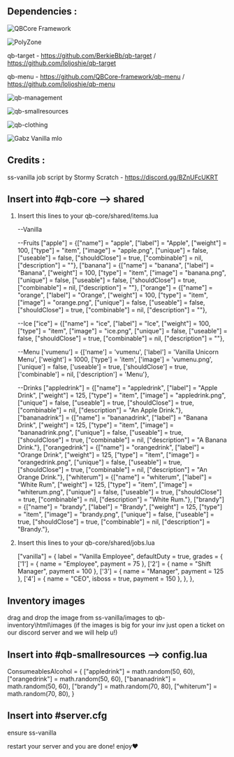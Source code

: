 ## Dependencies :

![QBCore Framework](https://github.com/QBCore-framework/qb-core)

![PolyZone](https://github.com/mkafrin/PolyZone)

qb-target - https://github.com/BerkieBb/qb-target / https://github.com/loljoshie/qb-target

qb-menu - https://github.com/QBCore-framework/qb-menu / https://github.com/loljoshie/qb-menu

![qb-management](https://github.com/QBCore-framework/qb-management)

![qb-smallresources](https://github.com/QBCore-framework/qb-smallresources)

![qb-clothing](https://github.com/QBCore-framework/qb-clothing)

![Gabz Vanilla mlo](https://fivem.gabzv.com/package/4724693)


## Credits : 

ss-vanilla job script by Stormy Scratch - https://discord.gg/BZnUFcUKRT

## Insert into #qb-core --> shared
1. Insert this lines to your qb-core/shared/items.lua

	--Vanilla 

	--Fruits
	["apple"] 	 				 	 = {["name"] = "apple",       	  				["label"] = "Apple",	 		["weight"] = 100, 		["type"] = "item", 		["image"] = "apple.png", 				["unique"] = false, 	["useable"] = false, 	["shouldClose"] = true,   ["combinable"] = nil,   ["description"] = ""},
	["banana"] 	 				 	 = {["name"] = "banana",       	  				["label"] = "Banana",	 		["weight"] = 100, 		["type"] = "item", 		["image"] = "banana.png", 				["unique"] = false, 	["useable"] = false, 	["shouldClose"] = true,   ["combinable"] = nil,   ["description"] = ""},
	["orange"] 	 				 	 = {["name"] = "orange",       	  				["label"] = "Orange",	 		["weight"] = 100, 		["type"] = "item", 		["image"] = "orange.png", 				["unique"] = false, 	["useable"] = false, 	["shouldClose"] = true,   ["combinable"] = nil,   ["description"] = ""},

	--Ice
	["ice"] 	 				     = {["name"] = "ice",       	  				["label"] = "Ice", 				["weight"] = 100, 		["type"] = "item", 		["image"] = "ice.png", 					["unique"] = false, 	["useable"] = false, 	["shouldClose"] = true,   ["combinable"] = nil,   ["description"] = ""},

	--Menu
	['vumenu'] 	         	 		 = {['name'] = 'vumenu', 						['label'] = 'Vanilla Unicorn Menu', 		['weight'] = 1000, 		['type'] = 'item', 		['image'] = 'vumenu.png', 				['unique'] = false, 		['useable'] = true, 	['shouldClose'] = true,	   ['combinable'] = nil,   ['description'] = 'Menu'},

	--Drinks
	["appledrink"] 			         = {["name"] = "appledrink", 					["label"] = "Apple Drink", 				["weight"] = 125, 		["type"] = "item", 		["image"] = "appledrink.png", 				["unique"] = false, 	["useable"] = true, 	["shouldClose"] = true,    ["combinable"] = nil,   ["description"] = "An Apple Drink."},
	["bananadrink"] 			     = {["name"] = "bananadrink", 					["label"] = "Banana Drink", 			["weight"] = 125, 		["type"] = "item", 		["image"] = "bananadrink.png", 				["unique"] = false, 	["useable"] = true, 	["shouldClose"] = true,    ["combinable"] = nil,   ["description"] = "A Banana Drink."},
	["orangedrink"] 			     = {["name"] = "orangedrink", 					["label"] = "Orange Drink", 			["weight"] = 125, 		["type"] = "item", 		["image"] = "orangedrink.png", 				["unique"] = false, 	["useable"] = true, 	["shouldClose"] = true,    ["combinable"] = nil,   ["description"] = "An Orange Drink."},
	["whiterum"] 			         = {["name"] = "whiterum", 						["label"] = "White Rum", 				["weight"] = 125, 		["type"] = "item", 		["image"] = "whiterum.png", 				["unique"] = false, 	["useable"] = true, 	["shouldClose"] = true,    ["combinable"] = nil,   ["description"] = "White Rum."},
	["brandy"] 					     = {["name"] = "brandy", 						["label"] = "Brandy", 					["weight"] = 125, 		["type"] = "item", 		["image"] = "brandy.png", 					["unique"] = false, 	["useable"] = true, 	["shouldClose"] = true,    ["combinable"] = nil,   ["description"] = "Brandy."},


2.  Insert this lines to your qb-core/shared/jobs.lua

	["vanilla"] = {
		label = "Vanilla Employee",
		defaultDuty = true,
		grades = {
			['1'] = {
                name = "Employee",
                payment = 75
            },
			['2'] = {
                name = "Shift Manager",
                payment = 100
            },
			['3'] = {
                name = "Manager",
                payment = 125
            },
			['4'] = {
                name = "CEO",
				isboss = true,
                payment = 150
            },
        },
	},

## Inventory images

drag and drop the image from ss-vanilla/images to qb-inventory\html\images (if the images is big for your inv just open a ticket on our discord server and we will help u!)

## Insert into #qb-smallresources --> config.lua
ConsumeablesAlcohol = {
    ["appledrink"] = math.random(50, 60),
    ["orangedrink"] = math.random(50, 60),
    ["bananadrink"] = math.random(50, 60),
    ["brandy"] = math.random(70, 80),
    ["whiterum"] = math.random(70, 80),
}

## Insert into #server.cfg
ensure ss-vanilla

restart your server and you are done! enjoy❤
